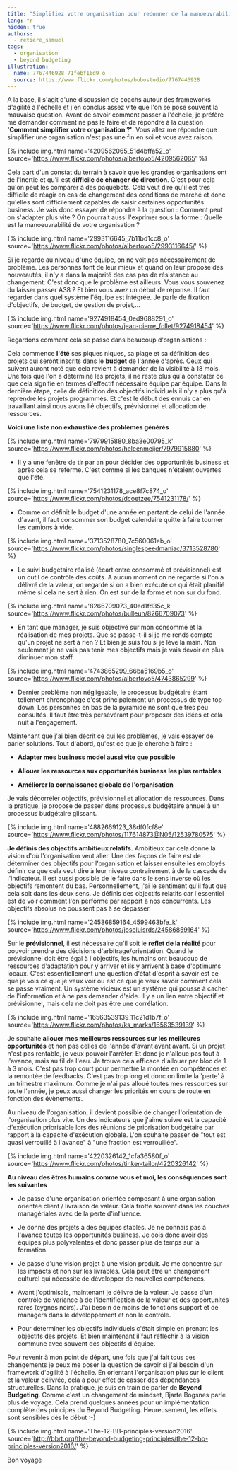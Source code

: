 ```yaml
---
title: "Simplifiez votre organisation pour redonner de la manoeuvrabilité"
lang: fr
hidden: true
authors:
  - retiere_samuel
tags:
  - organisation
  - beyond budgeting
illustration:
  name: 7767446928_71febf16d9_o
  source: https://www.flickr.com/photos/bobostudio/7767446928
---
```


A la base, il s'agit d'une discussion de coachs autour des frameworks d'agilité à l'échelle et j'en conclus assez vite que l'on se pose souvent la mauvaise question. Avant de savoir comment passer à l'échelle, je préfère me demander comment ne pas le faire et de répondre à la question **'Comment simplifier votre organisation ?'**. Vous allez me répondre que simplifier une organisation n'est pas une fin en soi et vous avez raison.

{% include img.html
    name='4209562065_51d4bffa52_o'
    source='https://www.flickr.com/photos/albertovo5/4209562065'
%}

Cela part d'un constat du terrain à savoir que les grandes organisations ont de l'inertie et qu'il est **difficile de changer de direction**. C'est pour cela qu'on peut les comparer à des paquebots. Cela veut dire qu'il est très difficile de réagir en cas de changement des conditions de marché et donc qu'elles sont difficilement capables de saisir certaines opportunités business. Je vais donc essayer de répondre à la question : Comment peut on s'adapter plus vite ? On pourrait aussi l'exprimer sous la forme : Quelle est la manoeuvrabilité de votre organisation ?

{% include img.html
    name='2993116645_7b11bd1cc8_o'
    source='https://www.flickr.com/photos/albertovo5/2993116645/'
%}

Si je regarde au niveau d'une équipe, on ne voit pas nécessairement de problème. Les personnes font de leur mieux et quand on leur propose des nouveautés, il n'y a dans la majorité des cas pas de résistance au changement. C'est donc que le problème est ailleurs. Vous vous souvenez du laisser passer A38 ? Et bien vous avez un début de réponse. Il faut regarder dans quel système l'équipe est intégrée. Je parle de fixation d'objectifs, de budget, de gestion de projet,...

{% include img.html
    name='9274918454_0ed9688291_o'
    source='https://www.flickr.com/photos/jean-pierre_follet/9274918454'
%}

Regardons comment cela se passe dans beaucoup d'organisations :

Cela commence **l'été** ses piques niques, sa plage et sa définition des projets qui seront inscrits dans le **budget** de l'année d'après. Ceux qui suivent auront noté que cela revient à demander de la visibilité à 18 mois. Une fois que l'on a déterminé les projets, il ne reste plus qu'à constater ce que cela signifie en termes d'effectif nécessaire équipe par équipe. Dans la dernière étape, celle de définition des objectifs individuels il n'y a plus qu'à reprendre les projets programmés. Et c'est le début des ennuis car en travaillant ainsi nous avons lié objectifs, prévisionnel et allocation de ressources.

**Voici une liste non exhaustive des problèmes générés**

{% include img.html
    name='7979915880_8ba3e00795_k'
    source='https://www.flickr.com/photos/heleenmeijer/7979915880'
%}

- Il y a une fenêtre de tir par an pour décider des opportunités business et après cela se referme. C'est comme si les banques n'étaient ouvertes que l'été.

{% include img.html
    name='7541231178_ace8f7c874_o'
    source='https://www.flickr.com/photos/dcoetzee/7541231178/'
%}

- Comme on définit le budget d'une année en partant de celui de l'année d'avant, il faut consommer son budget calendaire quitte à faire tourner les camions à vide.

{% include img.html
    name='3713528780_7c560061eb_o'
    source='https://www.flickr.com/photos/singlespeedmaniac/3713528780'
%}

- Le suivi budgétaire réalisé (écart entre consommé et prévisionnel) est un outil de contrôle des coûts. A aucun moment on ne regarde si l'on a délivré de la valeur, on regarde si on a bien exécuté ce qui était planifié même si cela ne sert à rien. On est sur de la forme et non sur du fond.

{% include img.html
    name='8266709073_40ed1fd35c_k
    source='https://www.flickr.com/photos/bulleuh/8266709073'
%}

- En tant que manager, je suis objectivé sur mon consommé et la réalisation de mes projets. Que se passe-t-il si je me rends compte qu'un projet ne sert à rien ? Et bien je suis fou si je lève la main. Non seulement je ne vais pas tenir mes objectifs mais je vais devoir en plus diminuer mon staff.

{% include img.html
    name='4743865299_66ba5169b5_o'
    source='https://www.flickr.com/photos/albertovo5/4743865299'
%}

- Dernier problème non négligeable, le processus budgétaire étant tellement chronophage c'est principalement un processus de type top-down. Les personnes en bas de la pyramide ne sont que très peu consultés. Il faut être très persévérant pour proposer des idées et cela nuit à l'engagement.

Maintenant que j'ai bien décrit ce qui les problèmes, je vais essayer de parler solutions. Tout d'abord, qu'est ce que je cherche à faire :

- **Adapter mes business model aussi vite que possible**

- **Allouer les ressources aux opportunités business les plus rentables**

- **Améliorer la connaissance globale de l'organisation**

Je vais décorréler objectifs, prévisionnel et allocation de ressources. Dans la pratique, je propose de passer dans processus budgétaire annuel à un processus budgétaire glissant.

{% include img.html
    name='4882669123_38df0fcf8e'
    source='https://www.flickr.com/photos/117614873@N05/12539780575'
%}

**Je définis des objectifs ambitieux relatifs.** Ambitieux car cela donne la vision d'où l'organisation veut aller. Une des façons de faire est de déterminer des objectifs pour l'organisation et laisser ensuite les employés définir ce que cela veut dire à leur niveau contrairement à de la cascade de l'indicateur. Il est aussi possible de le faire dans le sens inverse où les objectifs remontent du bas. Personnellement, j'ai le sentiment qu'il faut que cela soit dans les deux sens. Je définis des objectifs relatifs car l'essentiel est de voir comment l'on performe par rapport à nos concurrents. Les objectifs absolus ne poussent pas à se dépasser.

{% include img.html
    name='24586859164_4599463bfe_k'
    source='https://www.flickr.com/photos/joseluisrds/24586859164'
%}

Sur le **prévisionnel**, il est nécessaire qu'il soit le **reflet de la réalité** pour pouvoir prendre des décisions d'arbitrage/orientation. Quand le prévisionnel doit être égal à l'objectifs, les humains ont beaucoup de ressources d'adaptation pour y arriver et ils y arrivent à base d'optimums locaux. C'est essentiellement une question d'état d'esprit à savoir est ce que je vois ce que je veux voir ou est ce que je veux savoir comment cela se passe vraiment. Un système vicieux est un système qui pousse à cacher de l'information et à ne pas demander d'aide. Il y a un lien entre objectif et prévisionnel, mais cela ne doit pas être une corrélation.

{% include img.html
    name='16563539139_11c21d1b7f_o'
    source='https://www.flickr.com/photos/ks_marks/16563539139'
%}

Je souhaite **allouer mes meilleures ressources sur les meilleures opportunités** et non pas celles de l'année d'avant avant avant. Si un projet n'est pas rentable, je veux pouvoir l'arrêter. Et donc je n'alloue pas tout à l'avance, mais au fil de l'eau. Je trouve cela efficace d'allouer par bloc de 1 à 3 mois. C'est pas trop court pour permettre la montée en compétences et la remontée de feedbacks. C'est pas trop long et donc on limite la 'perte' à un trimestre maximum. Comme je n'ai pas alloué toutes mes ressources sur toute l'année, je peux aussi changer les priorités en cours de route en fonction des évènements.

Au niveau de l'organisation, il devient possible de changer l'orientation de l'organisation plus vite. Un des indicateurs que j'aime suivre est la capacité d'exécution priorisable lors des réunions de priorisation budgétaire par rapport à la capacité d'exécution globale. L'on souhaite passer de "tout est quasi verrouillé à l'avance" à "une fraction est verrouillée".

{% include img.html
    name='4220326142_1cfa36580f_o'
    source='https://www.flickr.com/photos/tinker-tailor/4220326142'
%}

**Au niveau des êtres humains comme vous et moi, les conséquences sont les suivantes**

- Je passe d'une organisation orientée composant à une organisation orientée client / livraison de valeur. Cela frotte souvent dans les couches managériales avec de la perte d'influence.

- Je donne des projets à des équipes stables. Je ne connais pas à l'avance toutes les opportunités business. Je dois donc avoir des équipes plus polyvalentes et donc passer plus de temps sur la formation.

- Je passe d'une vision projet à une vision produit. Je me concentre sur les impacts et non sur les livrables. Cela peut être un changement culturel qui nécessite de développer de nouvelles compétences.

- Avant j'optimisais, maintenant je délivre de la valeur. Je passe d'un contrôle de variance à de l'identification de la valeur et des opportunités rares (cygnes noirs). J'ai besoin de moins de fonctions support et de managers dans le développement et non le contrôle.

- Pour déterminer les objectifs individuels c'était simple en prenant les objectifs des projets. Et bien maintenant il faut réfléchir à la vision commune avec souvent des objectifs d'équipe.

Pour revenir à mon point de départ, une fois que j'ai fait tous ces changements je peux me poser la question de savoir si j'ai besoin d'un framework d'agilité à l'échelle. En  orientant l'organisation plus sur le client et la valeur délivrée, cela a pour effet de casser des dépendances structurelles. Dans la pratique, je suis en train de parler de **Beyond Budgeting**. Comme c'est un changement de mindset, Bjarte Bogsnes parle plus de voyage. Cela prend quelques années pour un implémentation complète des principes du Beyond Budgeting. Heureusement, les effets sont sensibles dès le début :-)

{% include img.html
    name='The-12-BB-principles-version2016'
    source='http://bbrt.org/the-beyond-budgeting-principles/the-12-bb-principles-version2016/'
%}

Bon voyage
